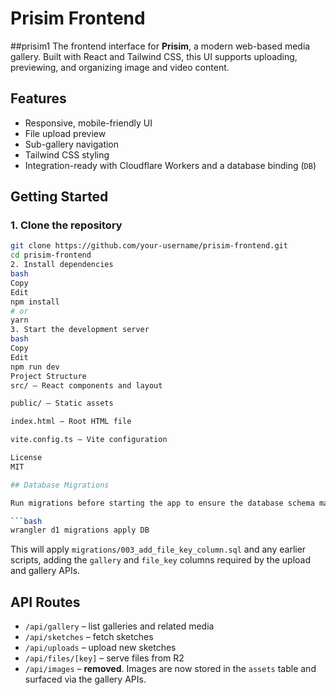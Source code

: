 # Prisim Frontend
##prisim1
The frontend interface for **Prisim**, a modern web-based media gallery. Built with React and Tailwind CSS, this UI supports uploading, previewing, and organizing image and video content.

## Features ##

- Responsive, mobile-friendly UI
- File upload preview
- Sub-gallery navigation
- Tailwind CSS styling
- Integration-ready with Cloudflare Workers and a database binding (`DB`)

## Getting Started

### 1. Clone the repository

```bash
git clone https://github.com/your-username/prisim-frontend.git
cd prisim-frontend
2. Install dependencies
bash
Copy
Edit
npm install
# or
yarn
3. Start the development server
bash
Copy
Edit
npm run dev
Project Structure
src/ – React components and layout

public/ – Static assets

index.html – Root HTML file

vite.config.ts – Vite configuration

License
MIT

## Database Migrations

Run migrations before starting the app to ensure the database schema matches the latest API routes.

```bash
wrangler d1 migrations apply DB
```

This will apply `migrations/003_add_file_key_column.sql` and any earlier scripts, adding the `gallery` and `file_key` columns required by the upload and gallery APIs.

## API Routes

- `/api/gallery` – list galleries and related media
- `/api/sketches` – fetch sketches
- `/api/uploads` – upload new sketches
- `/api/files/[key]` – serve files from R2
- `/api/images` – **removed**. Images are now stored in the `assets` table and surfaced via the gallery APIs.
